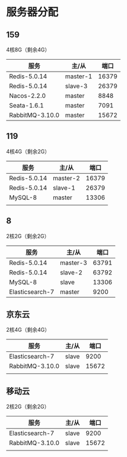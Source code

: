 # 服务器分配

## 159
4核8G（剩余4G）

| 服务            | 主/从    | 端口  |
| --------------- | -------- | ----- |
| Redis-5.0.14    | master-1 | 16379 |
| Redis-5.0.14    | slave-3  | 26379 |
| Nacos-2.2.0     | master   | 8848  |
| Seata-1.6.1     | master   | 7091  |
| RabbitMQ-3.10.0 | master   | 15672 |

## 119
4核4G（剩余2G）

| 服务         | 主/从    | 端口  |
| ------------ | -------- | ----- |
| Redis-5.0.14 | master-2 | 16379 |
| Redis-5.0.14 | slave-1  | 26379 |
| MySQL-8      | master   | 13306 |
|              |          |       |

## 8
2核2G（剩余2G）

| 服务            | 主/从    | 端口  |
| --------------- | -------- | ----- |
| Redis-5.0.14    | master-3 | 63791 |
| Redis-5.0.14    | slave-2  | 63792 |
| MySQL-8         | slave    | 13306 |
| Elasticsearch-7 | master   | 9200  |

## 京东云

2核4G（剩余4G）

| 服务            | 主/从 | 端口  |
| --------------- | ----- | ----- |
| Elasticsearch-7 | slave | 9200  |
| RabbitMQ-3.10.0 | slave | 15672 |
|                 |       |       |

## 移动云

2核2G（剩余2G）

| 服务            | 主/从 | 端口  |
| --------------- | ----- | ----- |
| Elasticsearch-7 | slave | 9200  |
| RabbitMQ-3.10.0 | slave | 15672 |
|                 |       |       |


